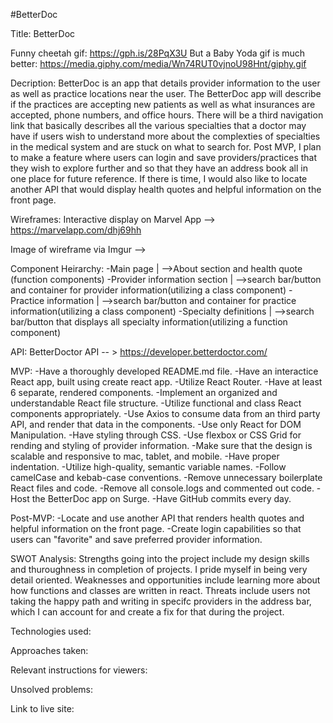 #BetterDoc

Title: BetterDoc

Funny cheetah gif: https://gph.is/28PqX3U
But a Baby Yoda gif is much better: https://media.giphy.com/media/Wn74RUT0vjnoU98Hnt/giphy.gif

Decription: BetterDoc is an app that details provider information to the user as well as practice locations near the user. The BetterDoc app will describe if the practices are accepting new patients as well as what insurances are accepted, phone numbers, and office hours. There will be a third navigation link that basically describes all the various specialties that a doctor may have if users wish to understand more about the complexties of specialties in the medical system and are stuck on what to search for. Post MVP, I plan to make a feature where users can login and save providers/practices that they wish to explore further and so that they have an address book all in one place for future reference. If there is time, I would also like to locate another API that would display health quotes and helpful information on the front page.

Wireframes: Interactive display on Marvel App --> https://marvelapp.com/dhj69hh

Image of wireframe via Imgur -->  

Component Heirarchy: 
  -Main page
    |
    -->About section and health quote (function components)
  -Provider information section
    |
    -->search bar/button and container for provider information(utilizing a class component)
  -Practice information
    |
    -->search bar/button and container for practice information(utilizing a class component)
  -Specialty definitions
    |
    -->search bar/button that displays all specialty information(utilizing a function component)


API: BetterDoctor API -- > https://developer.betterdoctor.com/

MVP:
-Have a thoroughly developed README.md file. 
-Have an interactice React app, built using create react app.
-Utilize React Router.
-Have at least 6 separate, rendered components.
-Implement an organized and understandable React file structure.
-Utilize functional and class React components appropriately.
-Use Axios to consume data from an third party API, and render that data in the components. 
-Use only React for DOM Manipulation.
-Have styling through CSS.
-Use flexbox or CSS Grid for rending and styling of provider information.
-Make sure that the design is scalable and responsive to mac, tablet, and mobile.
-Have proper indentation.
-Utilize high-quality, semantic variable names.
-Follow camelCase and kebab-case conventions.
-Remove unnecessary boilerplate React files and code.
-Remove all console.logs and commented out code.
-Host the BetterDoc app on Surge.
-Have GitHub commits every day.


Post-MVP:
-Locate and use another API that renders health quotes and helpful information on the front page.
-Create login capabilities so that users can "favorite" and save preferred provider information.


SWOT Analysis: 
Strengths going into the project include my design skills and thuroughness in completion of projects. I pride myself in being very detail oriented. Weaknesses and opportunities include learning more about how functions and classes are written in react. Threats include users not taking the happy path and writing in specifc providers in the address bar, which I can account for and create a fix for that during the project.


Technologies used: 

Approaches taken: 

Relevant instructions for viewers: 

Unsolved problems: 

Link to live site: 
